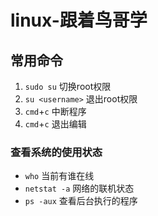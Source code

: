 # linux-跟着鸟哥学
## 常用命令
1. `sudo su` 切换root权限
2. `su <username>` 退出root权限
3. `cmd`+`c` 中断程序
4. `cmd`+`c` 退出编辑

### 查看系统的使用状态
* `who` 当前有谁在线
* `netstat -a` 网络的联机状态
* `ps -aux` 查看后台执行的程序



